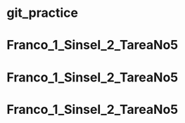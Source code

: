 # git_practice
# Franco_1_Sinsel_2_TareaNo5
# Franco_1_Sinsel_2_TareaNo5
# Franco_1_Sinsel_2_TareaNo5
